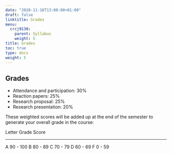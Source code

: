 ```yaml
---
date: "2020-11-16T13:00:00+01:00"
draft: false
linktitle: Grades
menu:
  crcj9130:
    parent: Syllabus
    weight: 5
title: Grades
toc: true
type: docs
weight: 5
---
```


## Grades 

* Attendance and participation: 30%
* Reaction papers: 25%
* Research proposal: 25%
* Research presentation: 20%

These weighted scores will be added up at the end of the semester to generate your overall grade in the course:

Letter Grade    Score
-------------  -------
A              90 - 100
B              80 - 89
C              70 - 79
D              60 - 69
F              0 - 59